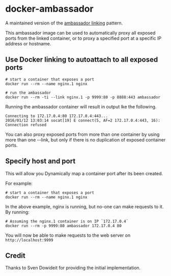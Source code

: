 # docker-ambassador

A maintained version of the [ambassador linking](https://github.com/SvenDowideit/dockerfiles/tree/master/ambassador) pattern.

This ambassador image can be used to automatically proxy all exposed ports from the linked container, or to proxy a specified port at a specific IP address or hostname.

## Use Docker linking to autoattach to all exposed ports

```shell
# start a container that exposes a port
docker run --rm --name nginx.1 nginx

# run the ambassador 
docker run --rm -ti --link nginx.1 -p 9999:80 -p 8888:443 ambassador
```

Running the ambassador container will result in output lke the following.

```
Connecting to 172.17.0.4:80 172.17.0.4:443...
2016/01/12 13:03:14 socat[19] E connect(5, AF=2 172.17.0.4:443, 16): Connection refused
```

You can also proxy exposed ports from more than one container by using more than one --link, but only if there is no duplication of exposed container ports.

## Specify host and port

This will allow you Dynamically map a container port after its been created.

For example:

```shell
# start a container that exposes a port
docker run --rm --name nginx.1 nginx
```

In the above example, nginx is running, but no-one can make requests to it. By running:

```shell
# Assuming the nginx.1 container is on IP `172.17.0.4`
docker run --rm -p 9999:80 ambassador 172.17.0.4 80
```

You will now be able to make requests to the web server on `http://localhost:9999`

## Credit

Thanks to Sven Dowideit for providing the initial implementation.
